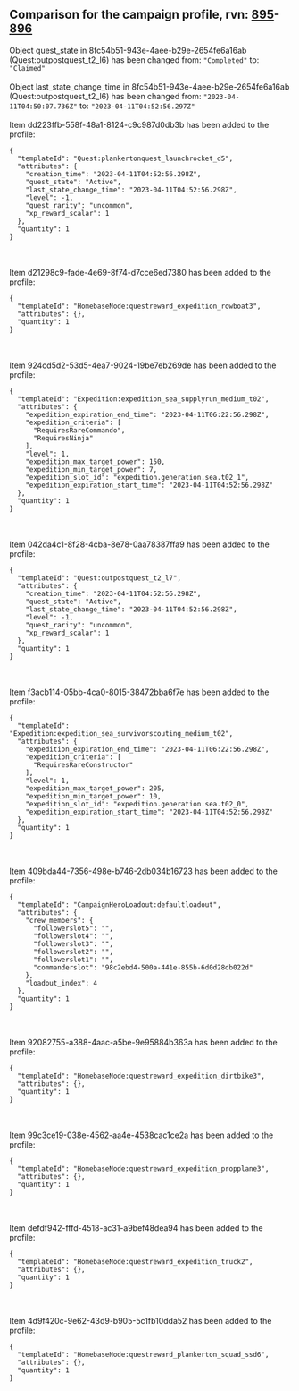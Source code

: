 ## Comparison for the campaign profile, rvn: [895](https://github.com/PRO100KatYT/FortniteProfileRevisions/tree/main/profiles/campaign/895%20campaign.json)-[896](https://github.com/PRO100KatYT/FortniteProfileRevisions/tree/main/profiles/campaign/896%20campaign.json)

Object quest_state in 8fc54b51-943e-4aee-b29e-2654fe6a16ab (Quest:outpostquest_t2_l6) has been changed from: `"Completed"` to: `"Claimed"`
<br><br>
Object last_state_change_time in 8fc54b51-943e-4aee-b29e-2654fe6a16ab (Quest:outpostquest_t2_l6) has been changed from: `"2023-04-11T04:50:07.736Z"` to: `"2023-04-11T04:52:56.297Z"`
<br><br>
Item dd223ffb-558f-48a1-8124-c9c987d0db3b has been added to the profile:

```
{
  "templateId": "Quest:plankertonquest_launchrocket_d5",
  "attributes": {
    "creation_time": "2023-04-11T04:52:56.298Z",
    "quest_state": "Active",
    "last_state_change_time": "2023-04-11T04:52:56.298Z",
    "level": -1,
    "quest_rarity": "uncommon",
    "xp_reward_scalar": 1
  },
  "quantity": 1
}
```

<br><br>
Item d21298c9-fade-4e69-8f74-d7cce6ed7380 has been added to the profile:

```
{
  "templateId": "HomebaseNode:questreward_expedition_rowboat3",
  "attributes": {},
  "quantity": 1
}
```

<br><br>
Item 924cd5d2-53d5-4ea7-9024-19be7eb269de has been added to the profile:

```
{
  "templateId": "Expedition:expedition_sea_supplyrun_medium_t02",
  "attributes": {
    "expedition_expiration_end_time": "2023-04-11T06:22:56.298Z",
    "expedition_criteria": [
      "RequiresRareCommando",
      "RequiresNinja"
    ],
    "level": 1,
    "expedition_max_target_power": 150,
    "expedition_min_target_power": 7,
    "expedition_slot_id": "expedition.generation.sea.t02_1",
    "expedition_expiration_start_time": "2023-04-11T04:52:56.298Z"
  },
  "quantity": 1
}
```

<br><br>
Item 042da4c1-8f28-4cba-8e78-0aa78387ffa9 has been added to the profile:

```
{
  "templateId": "Quest:outpostquest_t2_l7",
  "attributes": {
    "creation_time": "2023-04-11T04:52:56.298Z",
    "quest_state": "Active",
    "last_state_change_time": "2023-04-11T04:52:56.298Z",
    "level": -1,
    "quest_rarity": "uncommon",
    "xp_reward_scalar": 1
  },
  "quantity": 1
}
```

<br><br>
Item f3acb114-05bb-4ca0-8015-38472bba6f7e has been added to the profile:

```
{
  "templateId": "Expedition:expedition_sea_survivorscouting_medium_t02",
  "attributes": {
    "expedition_expiration_end_time": "2023-04-11T06:22:56.298Z",
    "expedition_criteria": [
      "RequiresRareConstructor"
    ],
    "level": 1,
    "expedition_max_target_power": 205,
    "expedition_min_target_power": 10,
    "expedition_slot_id": "expedition.generation.sea.t02_0",
    "expedition_expiration_start_time": "2023-04-11T04:52:56.298Z"
  },
  "quantity": 1
}
```

<br><br>
Item 409bda44-7356-498e-b746-2db034b16723 has been added to the profile:

```
{
  "templateId": "CampaignHeroLoadout:defaultloadout",
  "attributes": {
    "crew_members": {
      "followerslot5": "",
      "followerslot4": "",
      "followerslot3": "",
      "followerslot2": "",
      "followerslot1": "",
      "commanderslot": "98c2ebd4-500a-441e-855b-6d0d28db022d"
    },
    "loadout_index": 4
  },
  "quantity": 1
}
```

<br><br>
Item 92082755-a388-4aac-a5be-9e95884b363a has been added to the profile:

```
{
  "templateId": "HomebaseNode:questreward_expedition_dirtbike3",
  "attributes": {},
  "quantity": 1
}
```

<br><br>
Item 99c3ce19-038e-4562-aa4e-4538cac1ce2a has been added to the profile:

```
{
  "templateId": "HomebaseNode:questreward_expedition_propplane3",
  "attributes": {},
  "quantity": 1
}
```

<br><br>
Item defdf942-fffd-4518-ac31-a9bef48dea94 has been added to the profile:

```
{
  "templateId": "HomebaseNode:questreward_expedition_truck2",
  "attributes": {},
  "quantity": 1
}
```

<br><br>
Item 4d9f420c-9e62-43d9-b905-5c1fb10dda52 has been added to the profile:

```
{
  "templateId": "HomebaseNode:questreward_plankerton_squad_ssd6",
  "attributes": {},
  "quantity": 1
}
```

<br><br>
